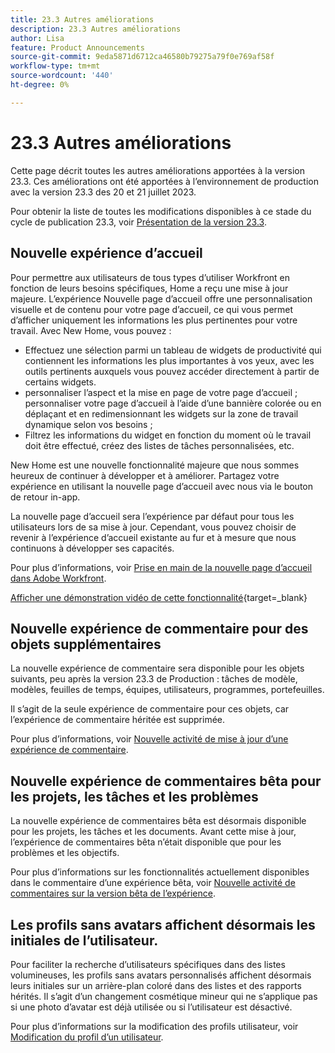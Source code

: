 ```yaml
---
title: 23.3 Autres améliorations
description: 23.3 Autres améliorations
author: Lisa
feature: Product Announcements
source-git-commit: 9eda5871d6712ca46580b79275a79f0e769af58f
workflow-type: tm+mt
source-wordcount: '440'
ht-degree: 0%

---
```


# 23.3 Autres améliorations

Cette page décrit toutes les autres améliorations apportées à la version 23.3. Ces améliorations ont été apportées à l’environnement de production avec la version 23.3 des 20 et 21 juillet 2023.

Pour obtenir la liste de toutes les modifications disponibles à ce stade du cycle de publication 23.3, voir [Présentation de la version 23.3](/help/quicksilver/product-announcements/product-releases/23.3-release-activity/23-3-release-overview.md).

## Nouvelle expérience d’accueil

Pour permettre aux utilisateurs de tous types d’utiliser Workfront en fonction de leurs besoins spécifiques, Home a reçu une mise à jour majeure. L’expérience Nouvelle page d’accueil offre une personnalisation visuelle et de contenu pour votre page d’accueil, ce qui vous permet d’afficher uniquement les informations les plus pertinentes pour votre travail. Avec New Home, vous pouvez :

* Effectuez une sélection parmi un tableau de widgets de productivité qui contiennent les informations les plus importantes à vos yeux, avec les outils pertinents auxquels vous pouvez accéder directement à partir de certains widgets.
* personnaliser l’aspect et la mise en page de votre page d’accueil ; personnaliser votre page d’accueil à l’aide d’une bannière colorée ou en déplaçant et en redimensionnant les widgets sur la zone de travail dynamique selon vos besoins ;
* Filtrez les informations du widget en fonction du moment où le travail doit être effectué, créez des listes de tâches personnalisées, etc.

New Home est une nouvelle fonctionnalité majeure que nous sommes heureux de continuer à développer et à améliorer. Partagez votre expérience en utilisant la nouvelle page d’accueil avec nous via le bouton de retour in-app.

La nouvelle page d’accueil sera l’expérience par défaut pour tous les utilisateurs lors de sa mise à jour. Cependant, vous pouvez choisir de revenir à l’expérience d’accueil existante au fur et à mesure que nous continuons à développer ses capacités.

Pour plus d’informations, voir [Prise en main de la nouvelle page d’accueil dans Adobe Workfront](/help/quicksilver/workfront-basics/using-home/new-home/get-started-with-new-home.md).

[Afficher une démonstration vidéo de cette fonctionnalité](https://video.tv.adobe.com/v/3420969/){target=_blank}

## Nouvelle expérience de commentaire pour des objets supplémentaires

La nouvelle expérience de commentaire sera disponible pour les objets suivants, peu après la version 23.3 de Production : tâches de modèle, modèles, feuilles de temps, équipes, utilisateurs, programmes, portefeuilles.

Il s’agit de la seule expérience de commentaire pour ces objets, car l’expérience de commentaire héritée est supprimée.

Pour plus d’informations, voir [Nouvelle activité de mise à jour d’une expérience de commentaire](/help/quicksilver/product-announcements/betas/new-commenting-experience-beta/new-commenting-beta-experience-release-activity.md).

## Nouvelle expérience de commentaires bêta pour les projets, les tâches et les problèmes

La nouvelle expérience de commentaires bêta est désormais disponible pour les projets, les tâches et les documents. Avant cette mise à jour, l’expérience de commentaires bêta n’était disponible que pour les problèmes et les objectifs.

Pour plus d’informations sur les fonctionnalités actuellement disponibles dans le commentaire d’une expérience bêta, voir [Nouvelle activité de commentaires sur la version bêta de l’expérience](/help/quicksilver/product-announcements/betas/new-commenting-experience-beta/new-commenting-beta-experience-release-activity.md).

## Les profils sans avatars affichent désormais les initiales de l’utilisateur.

Pour faciliter la recherche d’utilisateurs spécifiques dans des listes volumineuses, les profils sans avatars personnalisés affichent désormais leurs initiales sur un arrière-plan coloré dans des listes et des rapports hérités. Il s’agit d’un changement cosmétique mineur qui ne s’applique pas si une photo d’avatar est déjà utilisée ou si l’utilisateur est désactivé.

Pour plus d’informations sur la modification des profils utilisateur, voir [Modification du profil d’un utilisateur](/help/quicksilver/administration-and-setup/add-users/create-and-manage-users/edit-a-users-profile.md).
